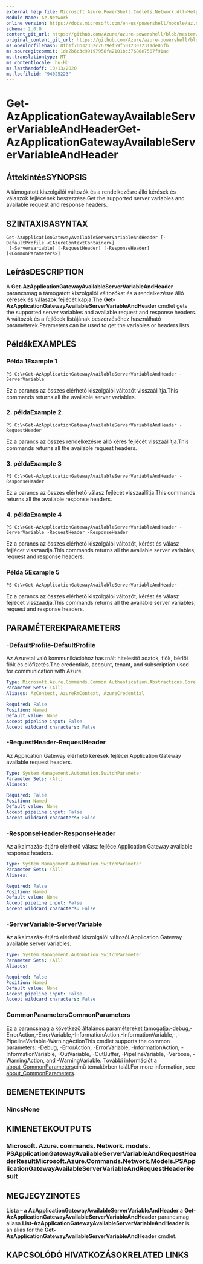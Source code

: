 ```yaml
---
external help file: Microsoft.Azure.PowerShell.Cmdlets.Network.dll-Help.xml
Module Name: Az.Network
online version: https://docs.microsoft.com/en-us/powershell/module/az.network/get-azapplicationgatewayavailableservervariableandheader
schema: 2.0.0
content_git_url: https://github.com/Azure/azure-powershell/blob/master/src/Network/Network/help/Get-AzApplicationGatewayAvailableServerVariableAndHeader.md
original_content_git_url: https://github.com/Azure/azure-powershell/blob/master/src/Network/Network/help/Get-AzApplicationGatewayAvailableServerVariableAndHeader.md
ms.openlocfilehash: 8fb1f76b32332c7679ef59f50123072311de86fb
ms.sourcegitcommit: 1de2b6c3c99197958fa2101bc37680e7507f91ac
ms.translationtype: MT
ms.contentlocale: hu-HU
ms.lasthandoff: 10/13/2020
ms.locfileid: "94025223"
---
```

# <span data-ttu-id="efaa7-101">Get-AzApplicationGatewayAvailableServerVariableAndHeader</span><span class="sxs-lookup"><span data-stu-id="efaa7-101">Get-AzApplicationGatewayAvailableServerVariableAndHeader</span></span>

## <span data-ttu-id="efaa7-102">Áttekintés</span><span class="sxs-lookup"><span data-stu-id="efaa7-102">SYNOPSIS</span></span>
<span data-ttu-id="efaa7-103">A támogatott kiszolgálói változók és a rendelkezésre álló kérések és válaszok fejlécének beszerzése.</span><span class="sxs-lookup"><span data-stu-id="efaa7-103">Get the supported server variables and available request and response headers.</span></span>

## <span data-ttu-id="efaa7-104">SZINTAXISA</span><span class="sxs-lookup"><span data-stu-id="efaa7-104">SYNTAX</span></span>

```
Get-AzApplicationGatewayAvailableServerVariableAndHeader [-DefaultProfile <IAzureContextContainer>]
 [-ServerVariable] [-RequestHeader] [-ResponseHeader] [<CommonParameters>]
```

## <span data-ttu-id="efaa7-105">Leírás</span><span class="sxs-lookup"><span data-stu-id="efaa7-105">DESCRIPTION</span></span>
<span data-ttu-id="efaa7-106">A **Get-AzApplicationGatewayAvailableServerVariableAndHeader** parancsmag a támogatott kiszolgálói változókat és a rendelkezésre álló kérések és válaszok fejlécét kapja.</span><span class="sxs-lookup"><span data-stu-id="efaa7-106">The **Get-AzApplicationGatewayAvailableServerVariableAndHeader** cmdlet gets the supported server variables and available request and response headers.</span></span> <span data-ttu-id="efaa7-107">A változók és a fejlécek listájának beszerzéséhez használható paraméterek.</span><span class="sxs-lookup"><span data-stu-id="efaa7-107">Parameters can be used to get the variables or headers lists.</span></span>

## <span data-ttu-id="efaa7-108">Példák</span><span class="sxs-lookup"><span data-stu-id="efaa7-108">EXAMPLES</span></span>

### <span data-ttu-id="efaa7-109">Példa 1</span><span class="sxs-lookup"><span data-stu-id="efaa7-109">Example 1</span></span>
```
PS C:\>Get-AzApplicationGatewayAvailableServerVariableAndHeader -ServerVariable
```

<span data-ttu-id="efaa7-110">Ez a parancs az összes elérhető kiszolgálói változót visszaállítja.</span><span class="sxs-lookup"><span data-stu-id="efaa7-110">This commands returns all the available server variables.</span></span>

### <span data-ttu-id="efaa7-111">2. példa</span><span class="sxs-lookup"><span data-stu-id="efaa7-111">Example 2</span></span>
```
PS C:\>Get-AzApplicationGatewayAvailableServerVariableAndHeader -RequestHeader
```

<span data-ttu-id="efaa7-112">Ez a parancs az összes rendelkezésre álló kérés fejlécét visszaállítja.</span><span class="sxs-lookup"><span data-stu-id="efaa7-112">This commands returns all the available request headers.</span></span>

### <span data-ttu-id="efaa7-113">3. példa</span><span class="sxs-lookup"><span data-stu-id="efaa7-113">Example 3</span></span>
```
PS C:\>Get-AzApplicationGatewayAvailableServerVariableAndHeader -ResponseHeader
```

<span data-ttu-id="efaa7-114">Ez a parancs az összes elérhető válasz fejlécét visszaállítja.</span><span class="sxs-lookup"><span data-stu-id="efaa7-114">This commands returns all the available response headers.</span></span>

### <span data-ttu-id="efaa7-115">4. példa</span><span class="sxs-lookup"><span data-stu-id="efaa7-115">Example 4</span></span>
```
PS C:\>Get-AzApplicationGatewayAvailableServerVariableAndHeader - ServerVariable -RequestHeader -ResponseHeader
```

<span data-ttu-id="efaa7-116">Ez a parancs az összes elérhető kiszolgálói változót, kérést és válasz fejlécet visszaadja.</span><span class="sxs-lookup"><span data-stu-id="efaa7-116">This commands returns all the available server variables, request and response headers.</span></span>

### <span data-ttu-id="efaa7-117">Példa 5</span><span class="sxs-lookup"><span data-stu-id="efaa7-117">Example 5</span></span>
```
PS C:\>Get-AzApplicationGatewayAvailableServerVariableAndHeader
```

<span data-ttu-id="efaa7-118">Ez a parancs az összes elérhető kiszolgálói változót, kérést és válasz fejlécet visszaadja.</span><span class="sxs-lookup"><span data-stu-id="efaa7-118">This commands returns all the available server variables, request and response headers.</span></span>

## <span data-ttu-id="efaa7-119">PARAMÉTEREK</span><span class="sxs-lookup"><span data-stu-id="efaa7-119">PARAMETERS</span></span>

### <span data-ttu-id="efaa7-120">-DefaultProfile</span><span class="sxs-lookup"><span data-stu-id="efaa7-120">-DefaultProfile</span></span>
<span data-ttu-id="efaa7-121">Az Azuretal való kommunikációhoz használt hitelesítő adatok, fiók, bérlői fiók és előfizetés.</span><span class="sxs-lookup"><span data-stu-id="efaa7-121">The credentials, account, tenant, and subscription used for communication with Azure.</span></span>

```yaml
Type: Microsoft.Azure.Commands.Common.Authentication.Abstractions.Core.IAzureContextContainer
Parameter Sets: (All)
Aliases: AzContext, AzureRmContext, AzureCredential

Required: False
Position: Named
Default value: None
Accept pipeline input: False
Accept wildcard characters: False
```

### <span data-ttu-id="efaa7-122">-RequestHeader</span><span class="sxs-lookup"><span data-stu-id="efaa7-122">-RequestHeader</span></span>
<span data-ttu-id="efaa7-123">Az Application Gateway elérhető kérések fejlécei.</span><span class="sxs-lookup"><span data-stu-id="efaa7-123">Application Gateway available request headers.</span></span>

```yaml
Type: System.Management.Automation.SwitchParameter
Parameter Sets: (All)
Aliases:

Required: False
Position: Named
Default value: None
Accept pipeline input: False
Accept wildcard characters: False
```

### <span data-ttu-id="efaa7-124">-ResponseHeader</span><span class="sxs-lookup"><span data-stu-id="efaa7-124">-ResponseHeader</span></span>
<span data-ttu-id="efaa7-125">Az alkalmazás-átjáró elérhető válasz fejléce.</span><span class="sxs-lookup"><span data-stu-id="efaa7-125">Application Gateway available response headers.</span></span>

```yaml
Type: System.Management.Automation.SwitchParameter
Parameter Sets: (All)
Aliases:

Required: False
Position: Named
Default value: None
Accept pipeline input: False
Accept wildcard characters: False
```

### <span data-ttu-id="efaa7-126">-ServerVariable</span><span class="sxs-lookup"><span data-stu-id="efaa7-126">-ServerVariable</span></span>
<span data-ttu-id="efaa7-127">Az alkalmazás-átjáró elérhető kiszolgálói változói.</span><span class="sxs-lookup"><span data-stu-id="efaa7-127">Application Gateway available server variables.</span></span>

```yaml
Type: System.Management.Automation.SwitchParameter
Parameter Sets: (All)
Aliases:

Required: False
Position: Named
Default value: None
Accept pipeline input: False
Accept wildcard characters: False
```

### <span data-ttu-id="efaa7-128">CommonParameters</span><span class="sxs-lookup"><span data-stu-id="efaa7-128">CommonParameters</span></span>
<span data-ttu-id="efaa7-129">Ez a parancsmag a következő általános paramétereket támogatja:-debug,-ErrorAction,-ErrorVariable,-InformationAction,-InformationVariable,-,-PipelineVariable-WarningAction</span><span class="sxs-lookup"><span data-stu-id="efaa7-129">This cmdlet supports the common parameters: -Debug, -ErrorAction, -ErrorVariable, -InformationAction, -InformationVariable, -OutVariable, -OutBuffer, -PipelineVariable, -Verbose, -WarningAction, and -WarningVariable.</span></span> <span data-ttu-id="efaa7-130">További információt a [about_CommonParameters](http://go.microsoft.com/fwlink/?LinkID=113216)című témakörben talál.</span><span class="sxs-lookup"><span data-stu-id="efaa7-130">For more information, see [about_CommonParameters](http://go.microsoft.com/fwlink/?LinkID=113216).</span></span>

## <span data-ttu-id="efaa7-131">BEMENETEK</span><span class="sxs-lookup"><span data-stu-id="efaa7-131">INPUTS</span></span>

### <span data-ttu-id="efaa7-132">Nincs</span><span class="sxs-lookup"><span data-stu-id="efaa7-132">None</span></span>

## <span data-ttu-id="efaa7-133">KIMENETEK</span><span class="sxs-lookup"><span data-stu-id="efaa7-133">OUTPUTS</span></span>

### <span data-ttu-id="efaa7-134">Microsoft. Azure. commands. Network. models. PSApplicationGatewayAvailableServerVariableAndRequestHeaderResult</span><span class="sxs-lookup"><span data-stu-id="efaa7-134">Microsoft.Azure.Commands.Network.Models.PSApplicationGatewayAvailableServerVariableAndRequestHeaderResult</span></span>

## <span data-ttu-id="efaa7-135">MEGJEGYZI</span><span class="sxs-lookup"><span data-stu-id="efaa7-135">NOTES</span></span>
<span data-ttu-id="efaa7-136">**Lista – a AzApplicationGatewayAvailableServerVariableAndHeader** a **Get-AzApplicationGatewayAvailableServerVariableAndHeader** parancsmag aliasa.</span><span class="sxs-lookup"><span data-stu-id="efaa7-136">**List-AzApplicationGatewayAvailableServerVariableAndHeader** is an alias for the **Get-AzApplicationGatewayAvailableServerVariableAndHeader** cmdlet.</span></span>

## <span data-ttu-id="efaa7-137">KAPCSOLÓDÓ HIVATKOZÁSOK</span><span class="sxs-lookup"><span data-stu-id="efaa7-137">RELATED LINKS</span></span>
